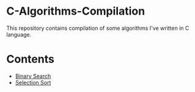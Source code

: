 # C-Algorithms-Compilation
This repository contains compilation of some algorithms I've written in C language.

# Contents
* [Binary Search](binary_search.c)
* [Selection Sort](selection_sort.c)
